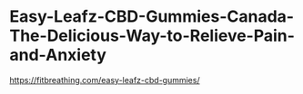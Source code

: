 # Easy-Leafz-CBD-Gummies-Canada-The-Delicious-Way-to-Relieve-Pain-and-Anxiety
https://fitbreathing.com/easy-leafz-cbd-gummies/
